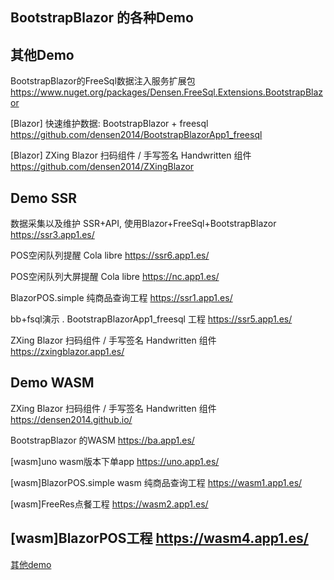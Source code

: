 BootstrapBlazor 的各种Demo 
----


其他Demo
----
BootstrapBlazor的FreeSql数据注入服务扩展包
https://www.nuget.org/packages/Densen.FreeSql.Extensions.BootstrapBlazor

[Blazor] 快速维护数据: BootstrapBlazor + freesql
https://github.com/densen2014/BootstrapBlazorApp1_freesql

[Blazor] ZXing Blazor 扫码组件 / 手写签名 Handwritten 组件
https://github.com/densen2014/ZXingBlazor

Demo SSR
----
数据采集以及维护 SSR+API, 使用Blazor+FreeSql+BootstrapBlazor
https://ssr3.app1.es/

POS空闲队列提醒 Cola libre
https://ssr6.app1.es/

POS空闲队列大屏提醒 Cola libre
https://nc.app1.es/

BlazorPOS.simple 纯商品查询工程
https://ssr1.app1.es/

bb+fsql演示 . BootstrapBlazorApp1_freesql 工程
https://ssr5.app1.es/

ZXing Blazor 扫码组件 / 手写签名 Handwritten 组件
https://zxingblazor.app1.es/

Demo WASM
----
ZXing Blazor 扫码组件 / 手写签名 Handwritten 组件
https://densen2014.github.io/

BootstrapBlazor 的WASM
https://ba.app1.es/

[wasm]uno wasm版本下单app
https://uno.app1.es/

[wasm]BlazorPOS.simple wasm 纯商品查询工程
https://wasm1.app1.es/ 

[wasm]FreeRes点餐工程
https://wasm2.app1.es/

[wasm]BlazorPOS工程
https://wasm4.app1.es/ 
----
<a href="https://github.com/densen2014/FreeSqlDemos/blob/master/MyDemos.md">其他demo</a>
